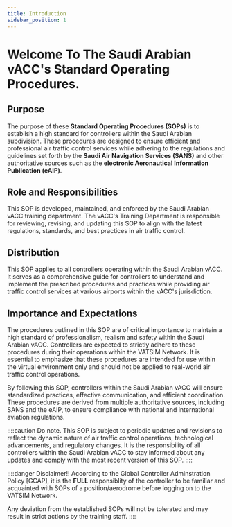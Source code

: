```yaml
---
title: Introduction
sidebar_position: 1
---
```

# Welcome To The Saudi Arabian vACC's Standard Operating Procedures.

## Purpose
The purpose of these **Standard Operating Procedures (SOPs)** is to establish a high standard for controllers within the Saudi Arabian subdivision. These procedures are designed to ensure efficient and professional air traffic control services while adhering to the regulations and guidelines set forth by the **Saudi Air Navigation Services (SANS)** and other authoritative sources such as the **electronic Aeronautical Information Publication (eAIP)**.

## Role and Responsibilities
This SOP is developed, maintained, and enforced by the Saudi Arabian vACC training department. The vACC's Training Department is responsible for reviewing, revising, and updating this SOP to align with the latest regulations, standards, and best practices in air traffic control.

## Distribution
This SOP applies to all controllers operating within the Saudi Arabian vACC. It serves as a comprehensive guide for controllers to understand and implement the prescribed procedures and practices while providing air traffic control services at various airports within the vACC's jurisdiction.

## Importance and Expectations
The procedures outlined in this SOP are of critical importance to maintain a high standard of professionalism, realism and safety within the Saudi Arabian vACC. Controllers are expected to strictly adhere to these procedures during their operations within the VATSIM Network. It is essential to emphasize that these procedures are intended for use within the virtual environment only and should not be applied to real-world air traffic control operations.

By following this SOP, controllers within the Saudi Arabian vACC will ensure standardized practices, effective communication, and efficient coordination. These procedures are derived from multiple authoritative sources, including SANS and the eAIP, to ensure compliance with national and international aviation regulations.

::::caution Do note.
This SOP is subject to periodic updates and revisions to reflect the dynamic nature of air traffic control operations, technological advancements, and regulatory changes. It is the responsibility of all controllers within the Saudi Arabian vACC to stay informed about any updates and comply with the most recent version of this SOP.
::::

::::danger Disclaimer!!
According to the Global Controller Adminstration Policy [GCAP], it is the **FULL** responsiblity of the controller to be familiar and acquainted with SOPs of a position/aerodrome before logging on to the VATSIM Network.

Any deviation from the established SOPs will not be tolerated and may result in strict actions by the training staff.
::::